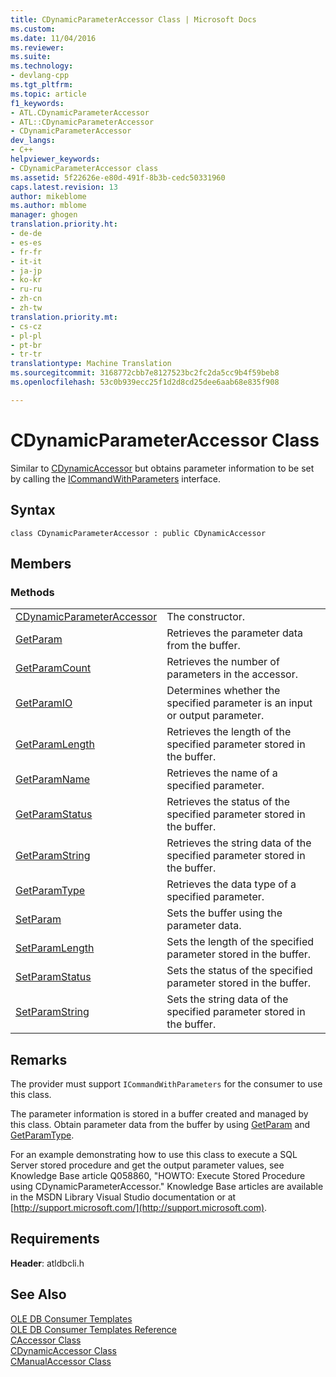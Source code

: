 ```yaml
---
title: CDynamicParameterAccessor Class | Microsoft Docs
ms.custom: 
ms.date: 11/04/2016
ms.reviewer: 
ms.suite: 
ms.technology:
- devlang-cpp
ms.tgt_pltfrm: 
ms.topic: article
f1_keywords:
- ATL.CDynamicParameterAccessor
- ATL::CDynamicParameterAccessor
- CDynamicParameterAccessor
dev_langs:
- C++
helpviewer_keywords:
- CDynamicParameterAccessor class
ms.assetid: 5f22626e-e80d-491f-8b3b-cedc50331960
caps.latest.revision: 13
author: mikeblome
ms.author: mblome
manager: ghogen
translation.priority.ht:
- de-de
- es-es
- fr-fr
- it-it
- ja-jp
- ko-kr
- ru-ru
- zh-cn
- zh-tw
translation.priority.mt:
- cs-cz
- pl-pl
- pt-br
- tr-tr
translationtype: Machine Translation
ms.sourcegitcommit: 3168772cbb7e8127523bc2fc2da5cc9b4f59beb8
ms.openlocfilehash: 53c0b939ecc25f1d2d8cd25dee6aab68e835f908

---
```

# CDynamicParameterAccessor Class
Similar to [CDynamicAccessor](../../data/oledb/cdynamicaccessor-class.md) but obtains parameter information to be set by calling the [ICommandWithParameters](https://msdn.microsoft.com/en-us/library/ms712937.aspx) interface.  
  
## Syntax  
  
```  
class CDynamicParameterAccessor : public CDynamicAccessor  
```  
  
## Members  
  
### Methods  
  
|||  
|-|-|  
|[CDynamicParameterAccessor](../../data/oledb/cdynamicparameteraccessor-cdynamicparameteraccessor.md)|The constructor.|  
|[GetParam](../../data/oledb/cdynamicparameteraccessor-getparam.md)|Retrieves the parameter data from the buffer.|  
|[GetParamCount](../../data/oledb/cdynamicparameteraccessor-getparamcount.md)|Retrieves the number of parameters in the accessor.|  
|[GetParamIO](../../data/oledb/cdynamicparameteraccessor-getparamio.md)|Determines whether the specified parameter is an input or output parameter.|  
|[GetParamLength](../../data/oledb/cdynamicparameteraccessor-getparamlength.md)|Retrieves the length of the specified parameter stored in the buffer.|  
|[GetParamName](../../data/oledb/cdynamicparameteraccessor-getparamname.md)|Retrieves the name of a specified parameter.|  
|[GetParamStatus](../../data/oledb/cdynamicparameteraccessor-getparamstatus.md)|Retrieves the status of the specified parameter stored in the buffer.|  
|[GetParamString](../../data/oledb/cdynamicparameteraccessor-getparamstring.md)|Retrieves the string data of the specified parameter stored in the buffer.|  
|[GetParamType](../../data/oledb/cdynamicparameteraccessor-getparamtype.md)|Retrieves the data type of a specified parameter.|  
|[SetParam](../../data/oledb/cdynamicparameteraccessor-setparam.md)|Sets the buffer using the parameter data.|  
|[SetParamLength](../../data/oledb/cdynamicparameteraccessor-setparamlength.md)|Sets the length of the specified parameter stored in the buffer.|  
|[SetParamStatus](../../data/oledb/cdynamicparameteraccessor-setparamstatus.md)|Sets the status of the specified parameter stored in the buffer.|  
|[SetParamString](../../data/oledb/cdynamicparameteraccessor-setparamstring.md)|Sets the string data of the specified parameter stored in the buffer.|  
  
## Remarks  
 The provider must support `ICommandWithParameters` for the consumer to use this class.  
  
 The parameter information is stored in a buffer created and managed by this class. Obtain parameter data from the buffer by using [GetParam](../../data/oledb/cdynamicparameteraccessor-getparam.md) and [GetParamType](../../data/oledb/cdynamicparameteraccessor-getparamtype.md).  
  
 For an example demonstrating how to use this class to execute a SQL Server stored procedure and get the output parameter values, see Knowledge Base article Q058860, "HOWTO: Execute Stored Procedure using CDynamicParameterAccessor." Knowledge Base articles are available in the MSDN Library Visual Studio documentation or at [http://support.microsoft.com/](http://support.microsoft.com).  
  
## Requirements  
 **Header**: atldbcli.h  
  
## See Also  
 [OLE DB Consumer Templates](../../data/oledb/ole-db-consumer-templates-cpp.md)   
 [OLE DB Consumer Templates Reference](../../data/oledb/ole-db-consumer-templates-reference.md)   
 [CAccessor Class](../../data/oledb/caccessor-class.md)   
 [CDynamicAccessor Class](../../data/oledb/cdynamicaccessor-class.md)   
 [CManualAccessor Class](../../data/oledb/cmanualaccessor-class.md)


<!--HONumber=Jan17_HO2-->


